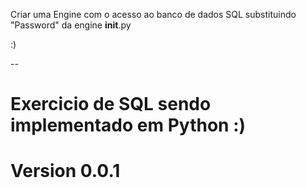 Criar uma Engine com o acesso ao banco de dados SQL substituindo "Password" da engine __init__.py

:)

--
# Exercicio de SQL sendo implementado em Python :)

# Version 0.0.1

